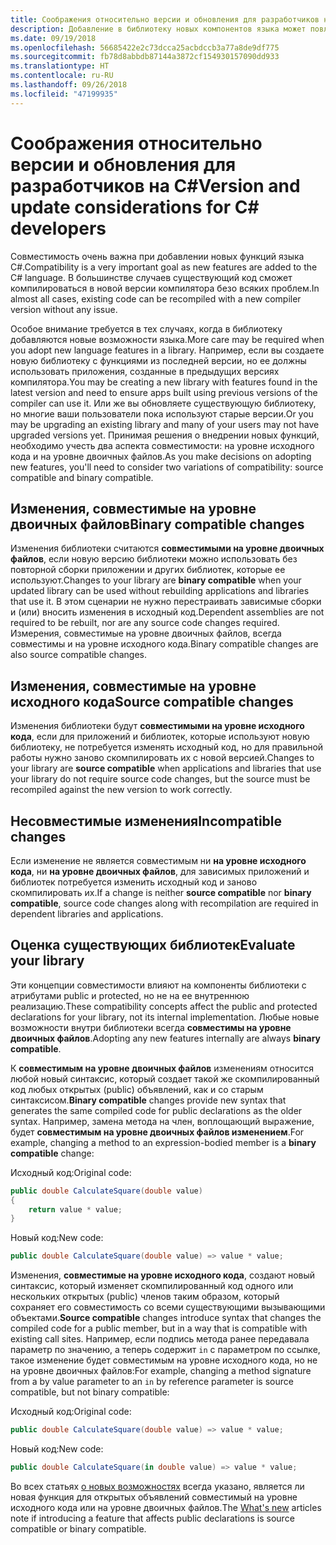 ```yaml
---
title: Соображения относительно версии и обновления для разработчиков на C#
description: Добавление в библиотеку новых компонентов языка может повлиять на код, который использует эту библиотеку.
ms.date: 09/19/2018
ms.openlocfilehash: 56685422e2c73dcca25acbdccb3a77a8de9df775
ms.sourcegitcommit: fb78d8abbdb87144a3872cf154930157090dd933
ms.translationtype: HT
ms.contentlocale: ru-RU
ms.lasthandoff: 09/26/2018
ms.locfileid: "47199935"
---
```

# <a name="version-and-update-considerations-for-c-developers"></a><span data-ttu-id="97dd0-103">Соображения относительно версии и обновления для разработчиков на C#</span><span class="sxs-lookup"><span data-stu-id="97dd0-103">Version and update considerations for C# developers</span></span>

<span data-ttu-id="97dd0-104">Совместимость очень важна при добавлении новых функций языка C#.</span><span class="sxs-lookup"><span data-stu-id="97dd0-104">Compatibility is a very important goal as new features are added to the C# language.</span></span> <span data-ttu-id="97dd0-105">В большинстве случаев существующий код сможет компилироваться в новой версии компилятора безо всяких проблем.</span><span class="sxs-lookup"><span data-stu-id="97dd0-105">In almost all cases, existing code can be recompiled with a new compiler version without any issue.</span></span>

<span data-ttu-id="97dd0-106">Особое внимание требуется в тех случаях, когда в библиотеку добавляются новые возможности языка.</span><span class="sxs-lookup"><span data-stu-id="97dd0-106">More care may be required when you adopt new language features in a library.</span></span> <span data-ttu-id="97dd0-107">Например, если вы создаете новую библиотеку с функциями из последней версии, но ее должны использовать приложения, созданные в предыдущих версиях компилятора.</span><span class="sxs-lookup"><span data-stu-id="97dd0-107">You may be creating a new library with features found in the latest version and need to ensure apps built using previous versions of the compiler can use it.</span></span> <span data-ttu-id="97dd0-108">Или же вы обновляете существующую библиотеку, но многие ваши пользователи пока используют старые версии.</span><span class="sxs-lookup"><span data-stu-id="97dd0-108">Or you may be upgrading an existing library and many of your users may not have upgraded versions yet.</span></span> <span data-ttu-id="97dd0-109">Принимая решения о внедрении новых функций, необходимо учесть два аспекта совместимости: на уровне исходного кода и на уровне двоичных файлов.</span><span class="sxs-lookup"><span data-stu-id="97dd0-109">As you make decisions on adopting new features, you'll need to consider two variations of compatibility: source compatible and binary compatible.</span></span>

## <a name="binary-compatible-changes"></a><span data-ttu-id="97dd0-110">Изменения, совместимые на уровне двоичных файлов</span><span class="sxs-lookup"><span data-stu-id="97dd0-110">Binary compatible changes</span></span>

<span data-ttu-id="97dd0-111">Изменения библиотеки считаются **совместимыми на уровне двоичных файлов**, если новую версию библиотеки можно использовать без повторной сборки приложении и других библиотек, которые ее используют.</span><span class="sxs-lookup"><span data-stu-id="97dd0-111">Changes to your library are **binary compatible** when your updated library can be used without rebuilding applications and libraries that use it.</span></span> <span data-ttu-id="97dd0-112">В этом сценарии не нужно перестраивать зависимые сборки и (или) вносить изменения в исходный код.</span><span class="sxs-lookup"><span data-stu-id="97dd0-112">Dependent assemblies are not required to be rebuilt, nor are any source code changes required.</span></span> <span data-ttu-id="97dd0-113">Измерения, совместимые на уровне двоичных файлов, всегда совместимы и на уровне исходного кода.</span><span class="sxs-lookup"><span data-stu-id="97dd0-113">Binary compatible changes are also source compatible changes.</span></span>

## <a name="source-compatible-changes"></a><span data-ttu-id="97dd0-114">Изменения, совместимые на уровне исходного кода</span><span class="sxs-lookup"><span data-stu-id="97dd0-114">Source compatible changes</span></span>

<span data-ttu-id="97dd0-115">Изменения библиотеки будут **совместимыми на уровне исходного кода**, если для приложений и библиотек, которые используют новую библиотеку, не потребуется изменять исходный код, но для правильной работы нужно заново скомпилировать их с новой версией.</span><span class="sxs-lookup"><span data-stu-id="97dd0-115">Changes to your library are **source compatible** when applications and libraries that use your library do not require source code changes, but the source must be recompiled against the new version to work correctly.</span></span>

## <a name="incompatible-changes"></a><span data-ttu-id="97dd0-116">Несовместимые изменения</span><span class="sxs-lookup"><span data-stu-id="97dd0-116">Incompatible changes</span></span>

<span data-ttu-id="97dd0-117">Если изменение не является совместимым ни **на уровне исходного кода**, ни **на уровне двоичных файлов**, для зависимых приложений и библиотек потребуется изменить исходный код и заново скомпилировать их.</span><span class="sxs-lookup"><span data-stu-id="97dd0-117">If a change is neither **source compatible** nor **binary compatible**, source code changes along with recompilation are required in dependent libraries and applications.</span></span>

## <a name="evaluate-your-library"></a><span data-ttu-id="97dd0-118">Оценка существующих библиотек</span><span class="sxs-lookup"><span data-stu-id="97dd0-118">Evaluate your library</span></span>

<span data-ttu-id="97dd0-119">Эти концепции совместимости влияют на компоненты библиотеки с атрибутами public и protected, но не на ее внутреннюю реализацию.</span><span class="sxs-lookup"><span data-stu-id="97dd0-119">These compatibility concepts affect the public and protected declarations for your library, not its internal implementation.</span></span> <span data-ttu-id="97dd0-120">Любые новые возможности внутри библиотеки всегда **совместимы на уровне двоичных файлов**.</span><span class="sxs-lookup"><span data-stu-id="97dd0-120">Adopting any new features internally are always **binary compatible**.</span></span>  

<span data-ttu-id="97dd0-121">К **совместимым на уровне двоичных файлов** изменениям относится любой новый синтаксис, который создает такой же скомпилированный код любых открытых (public) объявлений, как и со старым синтаксисом.</span><span class="sxs-lookup"><span data-stu-id="97dd0-121">**Binary compatible** changes provide new syntax that generates the same compiled code for public declarations as the older syntax.</span></span> <span data-ttu-id="97dd0-122">Например, замена метода на член, воплощающий выражение, будет **совместимым на уровне двоичных файлов изменением**.</span><span class="sxs-lookup"><span data-stu-id="97dd0-122">For example, changing a method to an expression-bodied member is a **binary compatible** change:</span></span>

<span data-ttu-id="97dd0-123">Исходный код:</span><span class="sxs-lookup"><span data-stu-id="97dd0-123">Original code:</span></span>

```csharp
public double CalculateSquare(double value)
{
    return value * value;
}
```

<span data-ttu-id="97dd0-124">Новый код:</span><span class="sxs-lookup"><span data-stu-id="97dd0-124">New code:</span></span>

```csharp
public double CalculateSquare(double value) => value * value;
```

<span data-ttu-id="97dd0-125">Изменения, **совместимые на уровне исходного кода**, создают новый синтаксис, который изменяет скомпилированный код одного или нескольких открытых (public) членов таким образом, который сохраняет его совместимость со всеми существующими вызывающими объектами.</span><span class="sxs-lookup"><span data-stu-id="97dd0-125">**Source compatible** changes introduce syntax that changes the compiled code for a public member, but in a way that is compatible with existing call sites.</span></span> <span data-ttu-id="97dd0-126">Например, если подпись метода ранее передавала параметр по значению, а теперь содержит `in` с параметром по ссылке, такое изменение будет совместимым на уровне исходного кода, но не на уровне двоичных файлов:</span><span class="sxs-lookup"><span data-stu-id="97dd0-126">For example, changing a method signature from a by value parameter to an `in` by reference parameter is source compatible, but not binary compatible:</span></span>

<span data-ttu-id="97dd0-127">Исходный код:</span><span class="sxs-lookup"><span data-stu-id="97dd0-127">Original code:</span></span>

```csharp
public double CalculateSquare(double value) => value * value;
```

<span data-ttu-id="97dd0-128">Новый код:</span><span class="sxs-lookup"><span data-stu-id="97dd0-128">New code:</span></span>

```csharp
public double CalculateSquare(in double value) => value * value;
```

<span data-ttu-id="97dd0-129">Во всех статьях [о новых возможностях](index.md) всегда указано, является ли новая функция для открытых объявлений совместимый на уровне исходного кода или на уровне двоичных файлов.</span><span class="sxs-lookup"><span data-stu-id="97dd0-129">The [What's new](index.md) articles note if introducing a feature that affects public declarations is source compatible or binary compatible.</span></span>
